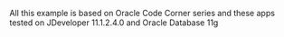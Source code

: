 All this example is based on Oracle Code Corner series and these apps tested on JDeveloper 11.1.2.4.0 and Oracle Database 11g